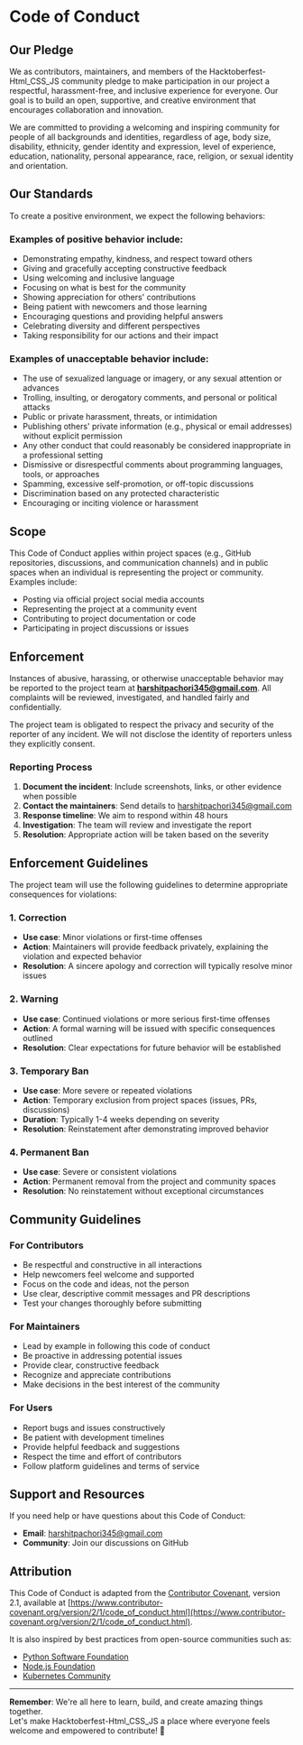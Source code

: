 # Code of Conduct

## Our Pledge

We as contributors, maintainers, and members of the Hacktoberfest-Html_CSS_JS community pledge to make participation in our project a respectful, harassment-free, and inclusive experience for everyone. Our goal is to build an open, supportive, and creative environment that encourages collaboration and innovation.

We are committed to providing a welcoming and inspiring community for people of all backgrounds and identities, regardless of age, body size, disability, ethnicity, gender identity and expression, level of experience, education, nationality, personal appearance, race, religion, or sexual identity and orientation.

## Our Standards

To create a positive environment, we expect the following behaviors:

### Examples of positive behavior include:

- Demonstrating empathy, kindness, and respect toward others
- Giving and gracefully accepting constructive feedback
- Using welcoming and inclusive language
- Focusing on what is best for the community
- Showing appreciation for others' contributions
- Being patient with newcomers and those learning
- Encouraging questions and providing helpful answers
- Celebrating diversity and different perspectives
- Taking responsibility for our actions and their impact

### Examples of unacceptable behavior include:

- The use of sexualized language or imagery, or any sexual attention or advances
- Trolling, insulting, or derogatory comments, and personal or political attacks
- Public or private harassment, threats, or intimidation
- Publishing others' private information (e.g., physical or email addresses) without explicit permission
- Any other conduct that could reasonably be considered inappropriate in a professional setting
- Dismissive or disrespectful comments about programming languages, tools, or approaches
- Spamming, excessive self-promotion, or off-topic discussions
- Discrimination based on any protected characteristic
- Encouraging or inciting violence or harassment

## Scope

This Code of Conduct applies within project spaces (e.g., GitHub repositories, discussions, and communication channels) and in public spaces when an individual is representing the project or community. Examples include:

- Posting via official project social media accounts
- Representing the project at a community event
- Contributing to project documentation or code
- Participating in project discussions or issues

## Enforcement

Instances of abusive, harassing, or otherwise unacceptable behavior may be reported to the project team at **harshitpachori345@gmail.com**. All complaints will be reviewed, investigated, and handled fairly and confidentially.

The project team is obligated to respect the privacy and security of the reporter of any incident. We will not disclose the identity of reporters unless they explicitly consent.

### Reporting Process

1. **Document the incident**: Include screenshots, links, or other evidence when possible
2. **Contact the maintainers**: Send details to harshitpachori345@gmail.com
3. **Response timeline**: We aim to respond within 48 hours
4. **Investigation**: The team will review and investigate the report
5. **Resolution**: Appropriate action will be taken based on the severity

## Enforcement Guidelines

The project team will use the following guidelines to determine appropriate consequences for violations:

### 1. Correction
- **Use case**: Minor violations or first-time offenses
- **Action**: Maintainers will provide feedback privately, explaining the violation and expected behavior
- **Resolution**: A sincere apology and correction will typically resolve minor issues

### 2. Warning
- **Use case**: Continued violations or more serious first-time offenses
- **Action**: A formal warning will be issued with specific consequences outlined
- **Resolution**: Clear expectations for future behavior will be established

### 3. Temporary Ban
- **Use case**: More severe or repeated violations
- **Action**: Temporary exclusion from project spaces (issues, PRs, discussions)
- **Duration**: Typically 1-4 weeks depending on severity
- **Resolution**: Reinstatement after demonstrating improved behavior

### 4. Permanent Ban
- **Use case**: Severe or consistent violations
- **Action**: Permanent removal from the project and community spaces
- **Resolution**: No reinstatement without exceptional circumstances

## Community Guidelines

### For Contributors
- Be respectful and constructive in all interactions
- Help newcomers feel welcome and supported
- Focus on the code and ideas, not the person
- Use clear, descriptive commit messages and PR descriptions
- Test your changes thoroughly before submitting

### For Maintainers
- Lead by example in following this code of conduct
- Be proactive in addressing potential issues
- Provide clear, constructive feedback
- Recognize and appreciate contributions
- Make decisions in the best interest of the community

### For Users
- Report bugs and issues constructively
- Be patient with development timelines
- Provide helpful feedback and suggestions
- Respect the time and effort of contributors
- Follow platform guidelines and terms of service

## Support and Resources

If you need help or have questions about this Code of Conduct:

- **Email**: harshitpachori345@gmail.com
- **Community**: Join our discussions on GitHub

## Attribution

This Code of Conduct is adapted from the [Contributor Covenant](https://www.contributor-covenant.org/), version 2.1, available at [https://www.contributor-covenant.org/version/2/1/code_of_conduct.html](https://www.contributor-covenant.org/version/2/1/code_of_conduct.html).

It is also inspired by best practices from open-source communities such as:
- [Python Software Foundation](https://www.python.org/psf/codeofconduct/)
- [Node.js Foundation](https://github.com/nodejs/admin/blob/main/CODE_OF_CONDUCT.md)
- [Kubernetes Community](https://github.com/kubernetes/community/blob/master/code-of-conduct.md)

---

**Remember**: We're all here to learn, build, and create amazing things together.  
Let's make Hacktoberfest-Html_CSS_JS a place where everyone feels welcome and empowered to contribute! 🚀

